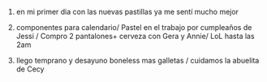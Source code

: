 1) en mi primer dia con las nuevas pastillas ya me sentí mucho mejor

2) componentes para calendario/ Pastel en el trabajo por cumpleaños de Jessi / Compro 2 pantalones+ cerveza con Gera y Annie/ LoL hasta las 2am

3) llego temprano y desayuno boneless mas galletas / cuidamos la abuelita de Cecy 
